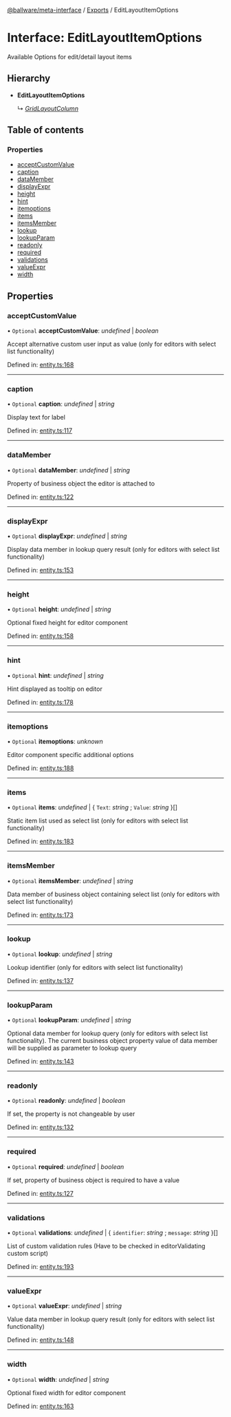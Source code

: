 [@ballware/meta-interface](../README.md) / [Exports](../modules.md) / EditLayoutItemOptions

# Interface: EditLayoutItemOptions

Available Options for edit/detail layout items

## Hierarchy

* **EditLayoutItemOptions**

  ↳ [*GridLayoutColumn*](gridlayoutcolumn.md)

## Table of contents

### Properties

- [acceptCustomValue](editlayoutitemoptions.md#acceptcustomvalue)
- [caption](editlayoutitemoptions.md#caption)
- [dataMember](editlayoutitemoptions.md#datamember)
- [displayExpr](editlayoutitemoptions.md#displayexpr)
- [height](editlayoutitemoptions.md#height)
- [hint](editlayoutitemoptions.md#hint)
- [itemoptions](editlayoutitemoptions.md#itemoptions)
- [items](editlayoutitemoptions.md#items)
- [itemsMember](editlayoutitemoptions.md#itemsmember)
- [lookup](editlayoutitemoptions.md#lookup)
- [lookupParam](editlayoutitemoptions.md#lookupparam)
- [readonly](editlayoutitemoptions.md#readonly)
- [required](editlayoutitemoptions.md#required)
- [validations](editlayoutitemoptions.md#validations)
- [valueExpr](editlayoutitemoptions.md#valueexpr)
- [width](editlayoutitemoptions.md#width)

## Properties

### acceptCustomValue

• `Optional` **acceptCustomValue**: *undefined* \| *boolean*

Accept alternative custom user input as value (only for editors with select list functionality)

Defined in: [entity.ts:168](https://github.com/frankball/ballware-meta-interface/blob/d19dcf1/src/entity.ts#L168)

___

### caption

• `Optional` **caption**: *undefined* \| *string*

Display text for label

Defined in: [entity.ts:117](https://github.com/frankball/ballware-meta-interface/blob/d19dcf1/src/entity.ts#L117)

___

### dataMember

• `Optional` **dataMember**: *undefined* \| *string*

Property of business object the editor is attached to

Defined in: [entity.ts:122](https://github.com/frankball/ballware-meta-interface/blob/d19dcf1/src/entity.ts#L122)

___

### displayExpr

• `Optional` **displayExpr**: *undefined* \| *string*

Display data member in lookup query result (only for editors with select list functionality)

Defined in: [entity.ts:153](https://github.com/frankball/ballware-meta-interface/blob/d19dcf1/src/entity.ts#L153)

___

### height

• `Optional` **height**: *undefined* \| *string*

Optional fixed height for editor component

Defined in: [entity.ts:158](https://github.com/frankball/ballware-meta-interface/blob/d19dcf1/src/entity.ts#L158)

___

### hint

• `Optional` **hint**: *undefined* \| *string*

Hint displayed as tooltip on editor

Defined in: [entity.ts:178](https://github.com/frankball/ballware-meta-interface/blob/d19dcf1/src/entity.ts#L178)

___

### itemoptions

• `Optional` **itemoptions**: *unknown*

Editor component specific additional options

Defined in: [entity.ts:188](https://github.com/frankball/ballware-meta-interface/blob/d19dcf1/src/entity.ts#L188)

___

### items

• `Optional` **items**: *undefined* \| { `Text`: *string* ; `Value`: *string*  }[]

Static item list used as select list (only for editors with select list functionality)

Defined in: [entity.ts:183](https://github.com/frankball/ballware-meta-interface/blob/d19dcf1/src/entity.ts#L183)

___

### itemsMember

• `Optional` **itemsMember**: *undefined* \| *string*

Data member of business object containing select list (only for editors with select list functionality)

Defined in: [entity.ts:173](https://github.com/frankball/ballware-meta-interface/blob/d19dcf1/src/entity.ts#L173)

___

### lookup

• `Optional` **lookup**: *undefined* \| *string*

Lookup identifier (only for editors with select list functionality)

Defined in: [entity.ts:137](https://github.com/frankball/ballware-meta-interface/blob/d19dcf1/src/entity.ts#L137)

___

### lookupParam

• `Optional` **lookupParam**: *undefined* \| *string*

Optional data member for lookup query (only for editors with select list functionality).
The current business object property value of data member will be supplied as parameter to lookup query

Defined in: [entity.ts:143](https://github.com/frankball/ballware-meta-interface/blob/d19dcf1/src/entity.ts#L143)

___

### readonly

• `Optional` **readonly**: *undefined* \| *boolean*

If set, the property is not changeable by user

Defined in: [entity.ts:132](https://github.com/frankball/ballware-meta-interface/blob/d19dcf1/src/entity.ts#L132)

___

### required

• `Optional` **required**: *undefined* \| *boolean*

If set, property of business object is required to have a value

Defined in: [entity.ts:127](https://github.com/frankball/ballware-meta-interface/blob/d19dcf1/src/entity.ts#L127)

___

### validations

• `Optional` **validations**: *undefined* \| { `identifier`: *string* ; `message`: *string*  }[]

List of custom validation rules (Have to be checked in editorValidating custom script)

Defined in: [entity.ts:193](https://github.com/frankball/ballware-meta-interface/blob/d19dcf1/src/entity.ts#L193)

___

### valueExpr

• `Optional` **valueExpr**: *undefined* \| *string*

Value data member in lookup query result (only for editors with select list functionality)

Defined in: [entity.ts:148](https://github.com/frankball/ballware-meta-interface/blob/d19dcf1/src/entity.ts#L148)

___

### width

• `Optional` **width**: *undefined* \| *string*

Optional fixed width for editor component

Defined in: [entity.ts:163](https://github.com/frankball/ballware-meta-interface/blob/d19dcf1/src/entity.ts#L163)
